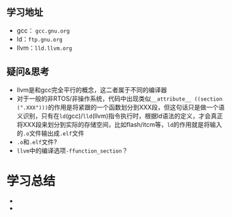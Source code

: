 ## 学习地址
* gcc： `gcc.gnu.org`
* ld：`ftp.gnu.org`
* llvm：`lld.llvm.org`



## 疑问&思考

* llvm是和gcc完全平行的概念，这二者属于不同的编译器
* 对于一般的非RTOS/非操作系统，代码中出现类似`__attribute__ ((section (".XXX")))`的作用是将紧跟的一个函数划分到XXX段，但这句话只是做一个语义识别，只有在`ld`(gcc)/`lld`(llvm)指令执行时，根据ld语法的定义，才会真正将XXX段来划分到实际的存储空间，比如flash/itcm等，`ld`的作用就是将输入的`.o`文件输出成`.elf`文件
* `.o`和`.elf`文件?
* `llvm`中的编译选项`-ffunction_section`？



# 学习总结

* 
* 

